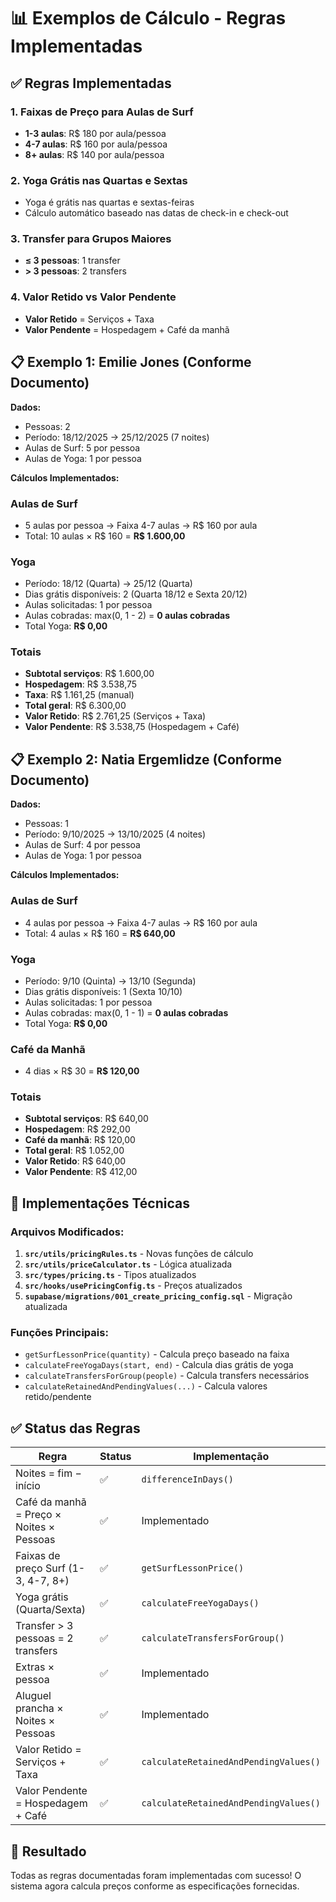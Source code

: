 # 📊 Exemplos de Cálculo - Regras Implementadas

## ✅ Regras Implementadas

### 1. **Faixas de Preço para Aulas de Surf**
- **1-3 aulas**: R$ 180 por aula/pessoa
- **4-7 aulas**: R$ 160 por aula/pessoa  
- **8+ aulas**: R$ 140 por aula/pessoa

### 2. **Yoga Grátis nas Quartas e Sextas**
- Yoga é grátis nas quartas e sextas-feiras
- Cálculo automático baseado nas datas de check-in e check-out

### 3. **Transfer para Grupos Maiores**
- **≤ 3 pessoas**: 1 transfer
- **> 3 pessoas**: 2 transfers

### 4. **Valor Retido vs Valor Pendente**
- **Valor Retido** = Serviços + Taxa
- **Valor Pendente** = Hospedagem + Café da manhã

## 📋 Exemplo 1: Emilie Jones (Conforme Documento)

**Dados:**
- Pessoas: 2
- Período: 18/12/2025 → 25/12/2025 (7 noites)
- Aulas de Surf: 5 por pessoa
- Aulas de Yoga: 1 por pessoa

**Cálculos Implementados:**

### Aulas de Surf
- 5 aulas por pessoa → Faixa 4-7 aulas → R$ 160 por aula
- Total: 10 aulas × R$ 160 = **R$ 1.600,00**

### Yoga
- Período: 18/12 (Quarta) → 25/12 (Quarta)
- Dias grátis disponíveis: 2 (Quarta 18/12 e Sexta 20/12)
- Aulas solicitadas: 1 por pessoa
- Aulas cobradas: max(0, 1 - 2) = **0 aulas cobradas**
- Total Yoga: **R$ 0,00**

### Totais
- **Subtotal serviços**: R$ 1.600,00
- **Hospedagem**: R$ 3.538,75
- **Taxa**: R$ 1.161,25 (manual)
- **Total geral**: R$ 6.300,00
- **Valor Retido**: R$ 2.761,25 (Serviços + Taxa)
- **Valor Pendente**: R$ 3.538,75 (Hospedagem + Café)

## 📋 Exemplo 2: Natia Ergemlidze (Conforme Documento)

**Dados:**
- Pessoas: 1
- Período: 9/10/2025 → 13/10/2025 (4 noites)
- Aulas de Surf: 4 por pessoa
- Aulas de Yoga: 1 por pessoa

**Cálculos Implementados:**

### Aulas de Surf
- 4 aulas por pessoa → Faixa 4-7 aulas → R$ 160 por aula
- Total: 4 aulas × R$ 160 = **R$ 640,00**

### Yoga
- Período: 9/10 (Quinta) → 13/10 (Segunda)
- Dias grátis disponíveis: 1 (Sexta 10/10)
- Aulas solicitadas: 1 por pessoa
- Aulas cobradas: max(0, 1 - 1) = **0 aulas cobradas**
- Total Yoga: **R$ 0,00**

### Café da Manhã
- 4 dias × R$ 30 = **R$ 120,00**

### Totais
- **Subtotal serviços**: R$ 640,00
- **Hospedagem**: R$ 292,00
- **Café da manhã**: R$ 120,00
- **Total geral**: R$ 1.052,00
- **Valor Retido**: R$ 640,00
- **Valor Pendente**: R$ 412,00

## 🔧 Implementações Técnicas

### Arquivos Modificados:
1. **`src/utils/pricingRules.ts`** - Novas funções de cálculo
2. **`src/utils/priceCalculator.ts`** - Lógica atualizada
3. **`src/types/pricing.ts`** - Tipos atualizados
4. **`src/hooks/usePricingConfig.ts`** - Preços atualizados
5. **`supabase/migrations/001_create_pricing_config.sql`** - Migração atualizada

### Funções Principais:
- `getSurfLessonPrice(quantity)` - Calcula preço baseado na faixa
- `calculateFreeYogaDays(start, end)` - Calcula dias grátis de yoga
- `calculateTransfersForGroup(people)` - Calcula transfers necessários
- `calculateRetainedAndPendingValues(...)` - Calcula valores retido/pendente

## ✅ Status das Regras

| Regra | Status | Implementação |
|-------|--------|---------------|
| Noites = fim − início | ✅ | `differenceInDays()` |
| Café da manhã = Preço × Noites × Pessoas | ✅ | Implementado |
| Faixas de preço Surf (1-3, 4-7, 8+) | ✅ | `getSurfLessonPrice()` |
| Yoga grátis (Quarta/Sexta) | ✅ | `calculateFreeYogaDays()` |
| Transfer > 3 pessoas = 2 transfers | ✅ | `calculateTransfersForGroup()` |
| Extras × pessoa | ✅ | Implementado |
| Aluguel prancha × Noites × Pessoas | ✅ | Implementado |
| Valor Retido = Serviços + Taxa | ✅ | `calculateRetainedAndPendingValues()` |
| Valor Pendente = Hospedagem + Café | ✅ | `calculateRetainedAndPendingValues()` |

## 🎯 Resultado

Todas as regras documentadas foram implementadas com sucesso! O sistema agora calcula preços conforme as especificações fornecidas.
